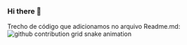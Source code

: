 ### Hi there 👋

<!--
**rafaballerini2/rafaballerini2** is a ✨ _special_ ✨ repository because its `README.md` (this file) appears on your GitHub profile.

Here are some ideas to get you started:

- 🔭 I’m currently working on ...
- 🌱 I’m currently learning ...
- 👯 I’m looking to collaborate on ...
- 🤔 I’m looking for help with ...
- 💬 Ask me about ...
- 📫 How to reach me: ...
- 😄 Pronouns: ...
- ⚡ Fun fact: ...
-->

Trecho de código que adicionamos no arquivo Readme.md:
<picture>
  <source media="(prefers-color-scheme: dark)" srcset="https://raw.githubusercontent.com/rafaballerini2/rafaballerini2/output/github-contribution-grid-snake-dark.svg">
  <source media="(prefers-color-scheme: light)" srcset="https://raw.githubusercontent.com/rafaballerini2/rafaballerini2/output/github-contribution-grid-snake.svg">
  <img alt="github contribution grid snake animation" src="https://raw.githubusercontent.com/rafaballerini2/rafaballerini2/output/github-contribution-grid-snake.svg">
</picture>
